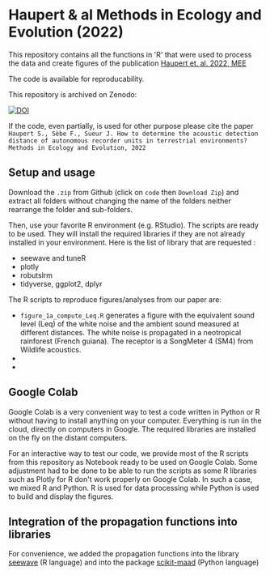 # Haupert & al Methods in Ecology and Evolution (2022)

This repository contains all the functions in 'R' that were used to process the data and create figures of the publication 
[Haupert et. al. 2022, MEE](https://www.to.be.defined.fr)

The code is available for reproducability.

This repository is archived on Zenodo:

[![DOI](https://zenodo.org/badge/DOI/XXXX/zenodo.XXXXXX.svg)](https://doi.org/10.5281/zenodo.3530203)

If the code, even partially, is used for other purpose please cite the paper `Haupert S., Sèbe F., Sueur J. How to determine the acoustic detection 
distance of autonomous recorder units in terrestrial environments? Methods in Ecology and Evolution, 2022`

## Setup and usage

Download the `.zip` from Github (click on `code` then `Download Zip`) and extract all folders without changing the name of the folders neither rearrange the folder
and sub-folders.

Then, use your favorite R environment (e.g. RStudio). The scripts are ready to be used. They will install the required libraries if they are not already installed
in your environment. Here is the list of library that are requested :
* seewave and tuneR
* plotly
* robutslrm
* tidyverse, ggplot2, dplyr

The R scripts to reproduce figures/analyses from our paper are:
 
* `figure_1a_compute_Leq.R` generates a figure with the equivalent sound level (Leq) of the white noise and the ambient sound measured at different distances. The white noise is propagated in a neotropical rainforest (French guiana). The receptor is a SongMeter 4 (SM4) from Wildlife acoustics.   
*
*

## Google Colab

Google Colab is a very convenient way to test a code written in Python or R without having to install anything on your computer. Everything is run iin the cloud, directly on computers in Google. The required libraries are installed on the fly on the distant computers.

For an interactive way to test our code, we provide most of the R scripts from this repository as Notebook ready to be used on Google Colab. Some adjustment had 
to be done to be able to run the scripts as some R libraries such as Plotly for R don't work properly on Google Colab. In such a case, we mixed R and Python. R 
is used for data processing while Python is used to build and display the figures.

## Integration of the propagation functions into libraries

For convenience, we added the propagation functions into the library [seewave](https://rug.mnhn.fr/seewave/) (R language) and into the package [scikit-maad](https://scikit-maad.github.io/) (Python language)

